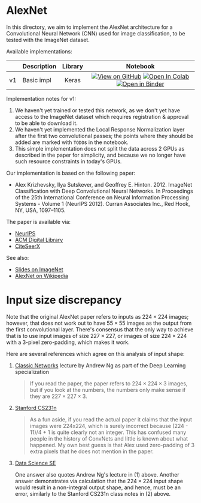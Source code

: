 # AlexNet

In this directory, we aim to implement the AlexNet architecture for a
Convolutional Neural Network (CNN) used for image classification, to be tested
with the ImageNet dataset.

Available implementations:

|      | Description    | Library | Notebook |
|:----:| -------------- |:-------:|:--------:|
|  v1  | Basic impl     |  Keras  | [![View on GitHub][github-badge]][github-basic] [![Open In Colab][colab-badge]][colab-basic] [![Open in Binder][binder-badge]][binder-basic] |

Implementation notes for v1:

1. We haven't yet trained or tested this network, as we don't yet have access to
   the ImageNet dataset which requires registration & approval to be able to
   download it.
2. We haven't yet implemented the Local Response Normalization layer after the
   first two convolutional passes; the points where they should be added are
   marked with `TODO`s in the notebook.
3. This simple implementation does not split the data across 2 GPUs as described
   in the paper for simplicity, and because we no longer have such resource
   constraints in today's GPUs.

Our implementation is based on the following paper:

* Alex Krizhevsky, Ilya Sutskever, and Geoffrey E. Hinton. 2012. ImageNet
  Classification with Deep Convolutional Neural Networks. In Proceedings of the
  25th International Conference on Neural Information Processing Systems -
  Volume 1 (NeurIPS 2012). Curran Associates Inc., Red Hook, NY, USA, 1097–1105.

The paper is available via:

* [NeurIPS][neurips-alexnet]
* [ACM Digital Library][acm-alexnet]
* [CiteSeerX][citeseer-alexnet]

See also:

* [Slides on ImageNet][imagenet-slides]
* [AlexNet on Wikipedia][alexnet-wiki]

# Input size discrepancy

Note that the original AlexNet paper refers to inputs as $224 \times 224$
images; however, that does not work out to have $55 \times 55$ images as the
output from the first convolutional layer. There's consensus that the only way
to achieve that is to use input images of size $227 \times 227$, or images of
size $224 \times 224$ with a 3-pixel zero-padding, which makes it work.

Here are several references which agree on this analysis of input shape:

1. [Classic Networks][classic-networks] lecture by Andrew Ng as part of the Deep
   Learning specialization

   > If you read the paper, the paper refers to $224 \times 224 \times 3$
   > images, but if you look at the numbers, the numbers only make sense if they
   > are $227 \times 227 \times 3$.

2. [Stanford CS231n][stanford-cs231n]

   > As a fun aside, if you read the actual paper it claims that the input
   > images were 224x224, which is surely incorrect because (224 - 11)/4 + 1 is
   > quite clearly not an integer. This has confused many people in the history
   > of ConvNets and little is known about what happened. My own best guess is
   > that Alex used zero-padding of 3 extra pixels that he does not mention in
   > the paper.

3. [Data Science SE][datascience-se]

   One answer also quotes Andrew Ng's lecture in (1) above. Another answer
   demonstrates via calculation that the $224 \times 224$ input shape would
   result in a non-integral output shape, and hence, must be an error, similarly
   to the Stanford CS231n class notes in (2) above.

[github-badge]: https://img.shields.io/badge/View-on%20GitHub-blue?logo=GitHub
[colab-badge]: https://colab.research.google.com/assets/colab-badge.svg
[binder-badge]: https://static.mybinder.org/badge_logo.svg

[github-basic]: Basic_AlexNet_in_Keras.ipynb
[colab-basic]: https://colab.research.google.com/github/mbrukman/reimplementing-ml-papers/blob/main/alexnet/Basic_AlexNet_in_Keras.ipynb
[binder-basic]: https://mybinder.org/v2/gh/mbrukman/reimplementing-ml-papers/main?filepath=alexnet/Basic_AlexNet_in_Keras.ipynb

[neurips-alexnet]: https://papers.nips.cc/paper/2012/hash/c399862d3b9d6b76c8436e924a68c45b-Abstract.html
[acm-alexnet]: https://dl.acm.org/doi/10.5555/2999134.2999257
[citeseer-alexnet]: http://citeseerx.ist.psu.edu/viewdoc/summary?doi=10.1.1.299.205

[imagenet-slides]: https://image-net.org/static_files/files/supervision.pdf
[alexnet-wiki]: https://en.wikipedia.org/wiki/AlexNet

[classic-networks]: https://youtu.be/dZVkygnKh1M?t=421
[stanford-cs231n]: https://cs231n.github.io/convolutional-networks/
[datascience-se]: https://datascience.stackexchange.com/questions/29245/what-is-the-input-size-of-alex-net
